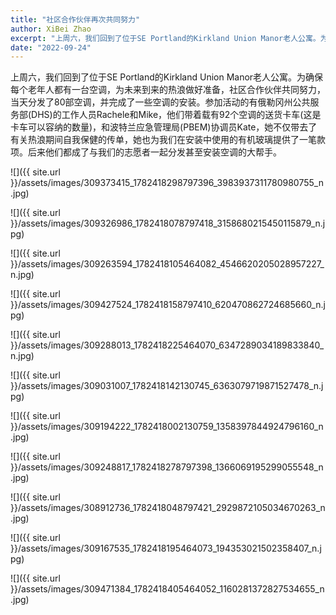 ```yaml
---
title: "社区合作伙伴再次共同努力"
author: XiBei Zhao
excerpt: "上周六，我们回到了位于SE Portland的Kirkland Union Manor老人公寓。为确保每个老年人都有一台空调，为未来到来的热浪做好准备，社区合作伙伴共同努力，当天分发了80部空调，并完成了一些空调的安装。参加活动的有俄勒冈州公共服务部(DHS)的工作人员Rachele和Mike，他们带着载有92个空调的送货卡车(这是卡车可以容纳的数量)，和波特兰应急管理局(PBEM)协调员Kate，她不仅带去了有关热浪期间自我保健的传单，她也为我们在安装中使用的有机玻璃提供了一笔款项。后来他们都成了与我们的志愿者一起分发甚至安装空调的大帮手。"
date: "2022-09-24"
---
```


上周六，我们回到了位于SE Portland的Kirkland Union Manor老人公寓。为确保每个老年人都有一台空调，为未来到来的热浪做好准备，社区合作伙伴共同努力，当天分发了80部空调，并完成了一些空调的安装。参加活动的有俄勒冈州公共服务部(DHS)的工作人员Rachele和Mike，他们带着载有92个空调的送货卡车(这是卡车可以容纳的数量)，和波特兰应急管理局(PBEM)协调员Kate，她不仅带去了有关热浪期间自我保健的传单，她也为我们在安装中使用的有机玻璃提供了一笔款项。后来他们都成了与我们的志愿者一起分发甚至安装空调的大帮手。

![]({{ site.url }}/assets/images/309373415_1782418298797396_3983937311780980755_n.jpg)

![]({{ site.url }}/assets/images/309326986_1782418078797418_3158680215450115879_n.jpg)

![]({{ site.url }}/assets/images/309263594_1782418105464082_4546620205028957227_n.jpg)

![]({{ site.url }}/assets/images/309427524_1782418158797410_620470862724685660_n.jpg)

![]({{ site.url }}/assets/images/309288013_1782418225464070_6347289034189833840_n.jpg)

![]({{ site.url }}/assets/images/309031007_1782418142130745_6363079719871527478_n.jpg)

![]({{ site.url }}/assets/images/309194222_1782418002130759_1358397844924796160_n.jpg)

![]({{ site.url }}/assets/images/309248817_1782418278797398_1366069195299055548_n.jpg)

![]({{ site.url }}/assets/images/308912736_1782418048797421_2929872105034670263_n.jpg)

![]({{ site.url }}/assets/images/309167535_1782418195464073_194353021502358407_n.jpg)

![]({{ site.url }}/assets/images/309471384_1782418405464052_1160281372827534655_n.jpg)
